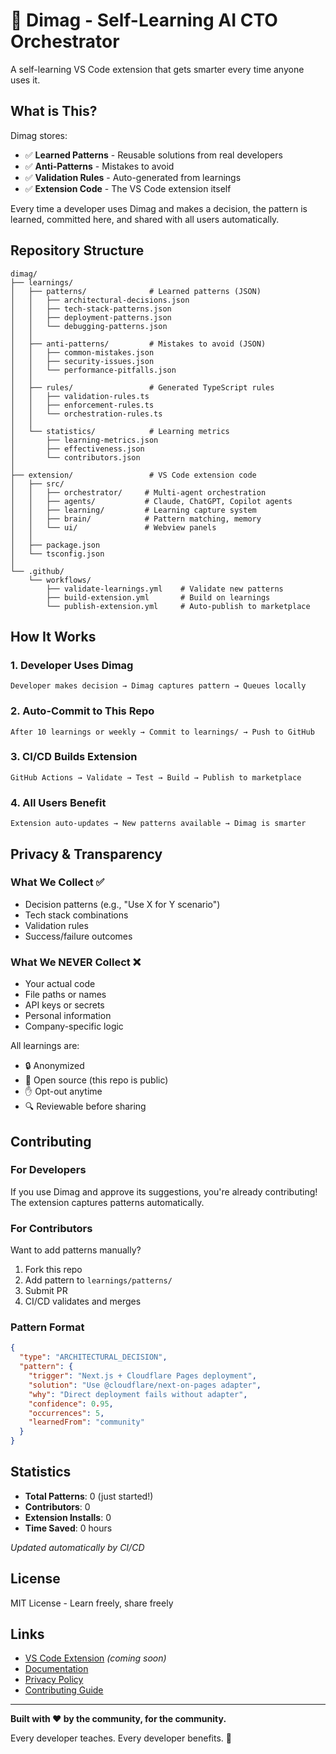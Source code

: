 # 🧠 Dimag - Self-Learning AI CTO Orchestrator

A self-learning VS Code extension that gets smarter every time anyone uses it.

## What is This?

Dimag stores:
- ✅ **Learned Patterns** - Reusable solutions from real developers
- ✅ **Anti-Patterns** - Mistakes to avoid
- ✅ **Validation Rules** - Auto-generated from learnings
- ✅ **Extension Code** - The VS Code extension itself

Every time a developer uses Dimag and makes a decision, the pattern is learned, committed here, and shared with all users automatically.

## Repository Structure

```
dimag/
├── learnings/
│   ├── patterns/              # Learned patterns (JSON)
│   │   ├── architectural-decisions.json
│   │   ├── tech-stack-patterns.json
│   │   ├── deployment-patterns.json
│   │   └── debugging-patterns.json
│   │
│   ├── anti-patterns/         # Mistakes to avoid (JSON)
│   │   ├── common-mistakes.json
│   │   ├── security-issues.json
│   │   └── performance-pitfalls.json
│   │
│   ├── rules/                 # Generated TypeScript rules
│   │   ├── validation-rules.ts
│   │   ├── enforcement-rules.ts
│   │   └── orchestration-rules.ts
│   │
│   └── statistics/            # Learning metrics
│       ├── learning-metrics.json
│       ├── effectiveness.json
│       └── contributors.json
│
├── extension/                 # VS Code extension code
│   ├── src/
│   │   ├── orchestrator/     # Multi-agent orchestration
│   │   ├── agents/           # Claude, ChatGPT, Copilot agents
│   │   ├── learning/         # Learning capture system
│   │   ├── brain/            # Pattern matching, memory
│   │   └── ui/               # Webview panels
│   │
│   ├── package.json
│   └── tsconfig.json
│
└── .github/
    └── workflows/
        ├── validate-learnings.yml    # Validate new patterns
        ├── build-extension.yml       # Build on learnings
        └── publish-extension.yml     # Auto-publish to marketplace
```

## How It Works

### 1. Developer Uses Dimag
```
Developer makes decision → Dimag captures pattern → Queues locally
```

### 2. Auto-Commit to This Repo
```
After 10 learnings or weekly → Commit to learnings/ → Push to GitHub
```

### 3. CI/CD Builds Extension
```
GitHub Actions → Validate → Test → Build → Publish to marketplace
```

### 4. All Users Benefit
```
Extension auto-updates → New patterns available → Dimag is smarter
```

## Privacy & Transparency

### What We Collect ✅
- Decision patterns (e.g., "Use X for Y scenario")
- Tech stack combinations
- Validation rules
- Success/failure outcomes

### What We NEVER Collect ❌
- Your actual code
- File paths or names
- API keys or secrets
- Personal information
- Company-specific logic

All learnings are:
- 🔒 Anonymized
- 👀 Open source (this repo is public)
- ✋ Opt-out anytime
- 🔍 Reviewable before sharing

## Contributing

### For Developers
If you use Dimag and approve its suggestions, you're already contributing! The extension captures patterns automatically.

### For Contributors
Want to add patterns manually?
1. Fork this repo
2. Add pattern to `learnings/patterns/`
3. Submit PR
4. CI/CD validates and merges

### Pattern Format
```json
{
  "type": "ARCHITECTURAL_DECISION",
  "pattern": {
    "trigger": "Next.js + Cloudflare Pages deployment",
    "solution": "Use @cloudflare/next-on-pages adapter",
    "why": "Direct deployment fails without adapter",
    "confidence": 0.95,
    "occurrences": 5,
    "learnedFrom": "community"
  }
}
```

## Statistics

- **Total Patterns**: 0 (just started!)
- **Contributors**: 0
- **Extension Installs**: 0
- **Time Saved**: 0 hours

*Updated automatically by CI/CD*

## License

MIT License - Learn freely, share freely

## Links

- [VS Code Extension](https://marketplace.visualstudio.com/items?itemName=digitalangle.dimag) *(coming soon)*
- [Documentation](./extension/README.md)
- [Privacy Policy](./PRIVACY.md)
- [Contributing Guide](./CONTRIBUTING.md)

---

**Built with ❤️ by the community, for the community.**

Every developer teaches. Every developer benefits. 🧠
